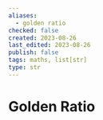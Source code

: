 ```yaml
---
aliases:
  - golden ratio
checked: false
created: 2023-08-26
last_edited: 2023-08-26
publish: false
tags: maths, list[str]
type: str
---
```

# Golden Ratio
